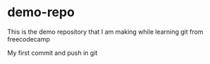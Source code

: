 # demo-repo
This is the demo repository that I am making while learning git from freecodecamp

My first commit and push in git 